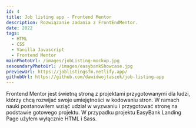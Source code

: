 ```yaml
---
id: 4
title: Job listing app - Frontend Mentor
description: Rozwiązanie zadania z FrontEndMentor.
date: 2022
tags:
  - HTML
  - CSS
  - Vanilla Javascript
  - Frontend Mentor
mainPhotoUrl: /images/jobListing-mockup.jpg
sesoundaryPhotoUrl: /images/easybankShowcase.jpg
previewUrl: https://joblistingsfm.netlify.app/
githubUrl: https://github.com/dawidwojtaszek/job-listing-app
---
```


<!-- TODO ADD SECOUND PHOTO AND SWITCH DESCRIPTION -->

Frontend Mentor jest świetną stroną z projektami przygotowanymi dla ludzi, którzy chcą rozwijać swoje umiejętności w kodowaniu stron. W ramach nauki postanowiłem wziąć udział w wyzwaniu i przygotować stronę na podstawie gotowego projektu. W przypadku projektu EasyBank Landing Page użyłem wyłącznie HTML i Sass.
